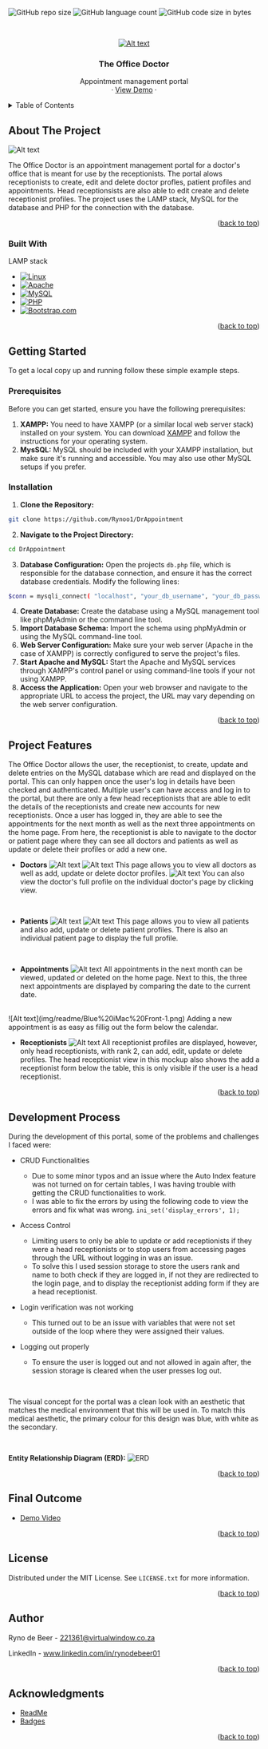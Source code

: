 <a name="readme-top"></a>

![GitHub repo size](https://img.shields.io/github/repo-size/Rynoo1/DrAppointment?color=lightblue)
![GitHub language count](https://img.shields.io/github/languages/count/Rynoo1/DrAppointment?color=lightblue)
![GitHub code size in bytes](https://img.shields.io/github/languages/code-size/Rynoo1/DrAppointment?color=lightblue)


<!-- PROJECT LOGO -->
<br />
<div align="center">
  <a href="https://github.com/github_username/repo_name">

  ![Alt text](img/readme/Group%2085.png)

  </a>

<h3 align="center">The Office Doctor</h3>

  <p align="center">
    Appointment management portal
    <br />
    ·
    <a href="https://drive.google.com/file/d/1NnhyYXarW8MHy5xXpqOlSrWBrFgIw2OF/view?usp=sharing">View Demo</a>
    ·
  </p>
</div>



<!-- TABLE OF CONTENTS -->
<details>
  <summary>Table of Contents</summary>
  <ol>
    <li>
      <a href="#about-the-project">About The Project</a>
      <ul>
        <li><a href="#built-with">Built With</a></li>
      </ul>
    </li>
    <li>
      <a href="#getting-started">Getting Started</a>
      <ul>
        <li><a href="#prerequisites">Prerequisites</a></li>
        <li><a href="#installation">Installation</a></li>
      </ul>
    </li>
    <li><a href="#project-features">Project Features</a></li>
    <li><a href="#development-process">Development Process</a></li>
    <li><a href="#final-outcome">Final Outcome</a></li>
    <li><a href="#license">License</a></li>
    <li><a href="#author">Author</a></li>
    <li><a href="#acknowledgments">Acknowledgments</a></li>
  </ol>
</details>



<!-- ABOUT THE PROJECT -->
## About The Project

![Alt text](img/readme/Screenshot%202023-11-06%20at%2012.52.02.png)

The Office Doctor is an appointment management portal for a doctor's office that is meant for use by the receptionists. The portal alows receptionists to create, edit and delete doctor profles, patient profiles and appointments. Head receptionsists are also able to edit create and delete receptionist profiles. The project uses the LAMP stack, MySQL for the database and PHP for the connection with the database.

<p align="right">(<a href="#readme-top">back to top</a>)</p>



### Built With
LAMP stack

* [![Linux][Linux]][Linux-url]
* [![Apache][Apache]][Apache-url]
* [![MySQL][MySQL]][MySQL-url]
* [![PHP][PHP]][PHP-url]
* [![Bootstrap.com][Bootstrap.com]][Bootstrap-url]

<p align="right">(<a href="#readme-top">back to top</a>)</p>



<!-- GETTING STARTED -->
## Getting Started

To get a local copy up and running follow these simple example steps.

### Prerequisites

Before you can get started, ensure you have the following prerequisites:

1. **XAMPP:** You need to have XAMPP (or a similar local web server stack) installed on your system. You can download [XAMPP](https://www.apachefriends.org/index.html) and follow the instructions for your operating system.
2. **MysSQL:** MySQL should be included with your XAMPP installation, but make sure it's running and accessible. You may also use other MySQL setups if you prefer.

### Installation

1. **Clone the Repository:**
```sh
git clone https://github.com/Rynoo1/DrAppointment
```
2. **Navigate to the Project Directory:**
```sh
cd DrAppointment
```
3. **Database Configuration:**
Open the projects `db.php` file, which is responsible for the database connection, and ensure it has the correct database credentials. Modify the following lines:
```sh
$conn = mysqli_connect( "localhost", "your_db_username", "your_db_password", "your_db_name" );
```
4. **Create Database:** Create the database using a MySQL management tool like phpMyAdmin or the command line tool.
5. **Import Database Schema:** Import the schema using phpMyAdmin or using the MySQL command-line tool.
6. **Web Server Configuration:** Make sure your web server (Apache in the case of XAMPP) is correctly configured to serve the project's files.
7. **Start Apache and MySQL:** Start the Apache and MySQL services through XAMPP's control panel or using command-line tools if your not using XAMPP.
8. **Access the Application:** Open your web browser and navigate to the appropriate URL to access the project, the URL may vary depending on the web server configuration.

<p align="right">(<a href="#readme-top">back to top</a>)</p>



<!-- USAGE EXAMPLES -->
## Project Features

The Office Doctor allows the user, the receptionist, to create, update and delete entries on the MySQL database which are read and displayed on the portal. This can only happen once the user's log in details have been checked and authenticated. Multiple user's can have access and log in to the portal, but there are only a few head receptionists that are able to edit the details of the receptionists and create new accounts for new receptionists. Once a user has logged in, they are able to see the appointments for the next month as well as the next three appointments on the home page. From here, the receptionist is able to navigate to the doctor or patient page where they can see all doctors and patients as well as update or delete their profiles or add a new one.

* **Doctors**
![Alt text](img/readme/Blue%20iMac%20Front-7.png)
![Alt text](img/readme/Blue%20iMac%20Front-6.png)
This page allows you to view all doctors as well as add, update or delete doctor profiles.
![Alt text](img/readme/Blue%20iMac%20Front-5.png)
You can also view the doctor's full profile on the individual doctor's page by clicking view.
<br/>

* **Patients**
![Alt text](img/readme/Blue%20iMac%20Front-2.png)
![Alt text](img/readme/Blue%20iMac%20Front-4.png)
This page allows you to view all patients and also add, update or delete patient profiles. There is also an individual patient page to display the full profile.
<br/>

* **Appointments**
![Alt text](img/readme/Blue%20iMac%20Front.png)
All appointments in the next month can be viewed, updated or deleted on the home page. Next to this, the three next appointments are displayed by comparing the date to the current date.
<br/>
![Alt text](img/readme/Blue%20iMac%20Front-1.png)
Adding a new appointment is as easy as fillig out the form below the calendar.
<br/>

* **Receptionists**
![Alt text](img/readme/Blue%20iMac%20Front%20recep.png)
All receptionist profiles are displayed, however, only head receptionists, with rank 2, can add, edit, update or delete profiles. The head receptionist view in this mockup also shows the add a receptionist form below the table, this is only visible if the user is a head receptionist.

<p align="right">(<a href="#readme-top">back to top</a>)</p>



<!-- ROADMAP -->
## Development Process

During the development of this portal, some of the problems and challenges I faced were:

* CRUD Functionalities
    - Due to some minor typos and an issue where the Auto Index feature was not turned on for certain tables, I was having trouble with getting the CRUD functionalities to work.
    - I was able to fix the errors by using the following code to view the errors and fix what was wrong. 
    ```ini_set('display_errors', 1);```

* Access Control
  - Limiting users to only be able to update or add receptionists if they were a head receptionists or to stop users from accessing pages through the URL without logging in was an issue.
  - To solve this I used session storage to store the users rank and name to both check if they are logged in, if not they are redirected to the login page, and to display the receptionist adding form if they are a head receptionist.

* Login verification was not working
  - This turned out to be an issue with variables that were not set outside of the loop where they were assigned their values.

* Logging out properly
  - To ensure the user is logged out and not allowed in again after, the session storage is cleared when the user presses log out.

<br/>

The visual concept for the portal was a clean look with an aesthetic that matches the medical environment that this will be used in. To match this medical aesthetic, the primary colour for this design was blue, with white as the secondary.

<br/>

**Entity Relationship Diagram (ERD):**
![ERD](img/readme/DrApptERD.jpeg)


<p align="right">(<a href="#readme-top">back to top</a>)</p>



<!-- CONTRIBUTING -->
<!-- ## Contributing

Contributions are what make the open source community such an amazing place to learn, inspire, and create. Any contributions you make are **greatly appreciated**.

If you have a suggestion that would make this better, please fork the repo and create a pull request. You can also simply open an issue with the tag "enhancement".
Don't forget to give the project a star! Thanks again!

1. Fork the Project
2. Create your Feature Branch (`git checkout -b feature/AmazingFeature`)
3. Commit your Changes (`git commit -m 'Add some AmazingFeature'`)
4. Push to the Branch (`git push origin feature/AmazingFeature`)
5. Open a Pull Request

<p align="right">(<a href="#readme-top">back to top</a>)</p> -->

## Final Outcome
* [Demo Video](https://drive.google.com/file/d/1NnhyYXarW8MHy5xXpqOlSrWBrFgIw2OF/view?usp=sharing)

<p align="right">(<a href="#readme-top">back to top</a>)</p>

<!-- LICENSE -->
## License

Distributed under the MIT License. See `LICENSE.txt` for more information.

<p align="right">(<a href="#readme-top">back to top</a>)</p>

<!-- CONTACT -->
## Author

Ryno de Beer - 221361@virtualwindow.co.za

LinkedIn - www.linkedin.com/in/rynodebeer01

<p align="right">(<a href="#readme-top">back to top</a>)</p>


<!-- ACKNOWLEDGMENTS -->
## Acknowledgments

* [ReadMe](https://github.com/othneildrew/Best-README-Template/tree/master)
* [Badges](https://shields.io/)

<p align="right">(<a href="#readme-top">back to top</a>)</p>


<!-- MARKDOWN LINKS & IMAGES -->
<!-- https://www.markdownguide.org/basic-syntax/#reference-style-links -->
[contributors-shield]: https://img.shields.io/github/contributors/github_username/repo_name.svg?style=for-the-badge
[contributors-url]: https://github.com/github_username/repo_name/graphs/contributors
[forks-shield]: https://img.shields.io/github/forks/github_username/repo_name.svg?style=for-the-badge
[forks-url]: https://github.com/github_username/repo_name/network/members
[stars-shield]: https://img.shields.io/github/stars/github_username/repo_name.svg?style=for-the-badge
[stars-url]: https://github.com/github_username/repo_name/stargazers
[issues-shield]: https://img.shields.io/github/issues/github_username/repo_name.svg?style=for-the-badge
[issues-url]: https://github.com/github_username/repo_name/issues
[license-shield]: https://img.shields.io/github/license/github_username/repo_name.svg?style=for-the-badge
[license-url]: https://github.com/github_username/repo_name/blob/master/LICENSE.txt
[linkedin-shield]: https://img.shields.io/badge/-LinkedIn-black.svg?style=for-the-badge&logo=linkedin&colorB=555
[linkedin-url]: https://linkedin.com/in/linkedin_username
[product-screenshot]: images/screenshot.png
[Next.js]: https://img.shields.io/badge/next.js-000000?style=for-the-badge&logo=nextdotjs&logoColor=white
[Next-url]: https://nextjs.org/
[React.js]: https://img.shields.io/badge/React-20232A?style=for-the-badge&logo=react&logoColor=61DAFB
[React-url]: https://reactjs.org/
[Vue.js]: https://img.shields.io/badge/Vue.js-35495E?style=for-the-badge&logo=vuedotjs&logoColor=4FC08D
[Vue-url]: https://vuejs.org/
[Angular.io]: https://img.shields.io/badge/Angular-DD0031?style=for-the-badge&logo=angular&logoColor=white
[Angular-url]: https://angular.io/
[Svelte.dev]: https://img.shields.io/badge/Svelte-4A4A55?style=for-the-badge&logo=svelte&logoColor=FF3E00
[Svelte-url]: https://svelte.dev/
[Laravel.com]: https://img.shields.io/badge/Laravel-FF2D20?style=for-the-badge&logo=laravel&logoColor=white
[Laravel-url]: https://laravel.com
[Bootstrap.com]: https://img.shields.io/badge/Bootstrap-563D7C?style=for-the-badge&logo=bootstrap&logoColor=white
[Bootstrap-url]: https://getbootstrap.com
[JQuery.com]: https://img.shields.io/badge/jQuery-0769AD?style=for-the-badge&logo=jquery&logoColor=white
[JQuery-url]: https://jquery.com 
[MySQL]: https://img.shields.io/badge/MySQL-005C84?style=for-the-badge&logo=mysql&logoColor=white
[MySQL-url]: https://https://www.mysql.com/
[PHP]: https://img.shields.io/badge/PHP-777BB4?style=for-the-badge&logo=php&logoColor=white
[PHP-url]: https://www.php.net/
[Linux]: https://img.shields.io/badge/Linux-FCC624?style=for-the-badge&logo=linux&logoColor=black
[Linux-url]: https://www.linux.org/
[Apache]: https://img.shields.io/badge/-Apache-red?style=for-the-badge&logo=apache&logoColor=white
[Apache-url]: https://httpd.apache.org/